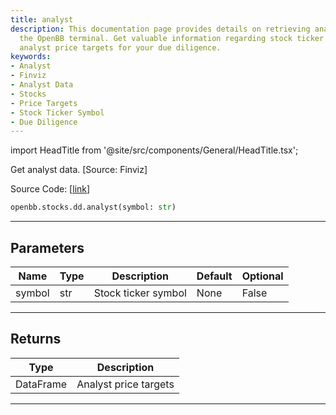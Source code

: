 ```yaml
---
title: analyst
description: This documentation page provides details on retrieving analyst data from
  the OpenBB terminal. Get valuable information regarding stock ticker symbols and
  analyst price targets for your due diligence.
keywords:
- Analyst
- Finviz
- Analyst Data
- Stocks
- Price Targets
- Stock Ticker Symbol
- Due Diligence
---
```


import HeadTitle from '@site/src/components/General/HeadTitle.tsx';

<HeadTitle title="stocks.dd.analyst - Reference | OpenBB SDK Docs" />

Get analyst data. [Source: Finviz]

Source Code: [[link](https://github.com/OpenBB-finance/OpenBBTerminal/tree/main/openbb_terminal/stocks/due_diligence/finviz_model.py#L33)]

```python
openbb.stocks.dd.analyst(symbol: str)
```

---

## Parameters

| Name | Type | Description | Default | Optional |
| ---- | ---- | ----------- | ------- | -------- |
| symbol | str | Stock ticker symbol | None | False |


---

## Returns

| Type | Description |
| ---- | ----------- |
| DataFrame | Analyst price targets |
---

